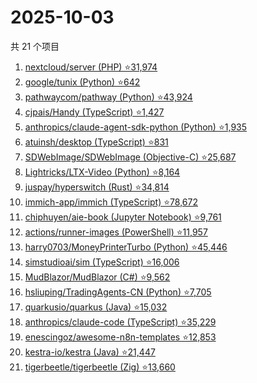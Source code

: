 # 2025-10-03

共 21 个项目

<!-- BEGIN GITHUB -->
<!-- 最后更新时间 2025-10-03 07:08:17 +0800 -->
1. [nextcloud/server (PHP) ⭐31,974](https://github.com/nextcloud/server)
1. [google/tunix (Python) ⭐642](https://github.com/google/tunix)
1. [pathwaycom/pathway (Python) ⭐43,924](https://github.com/pathwaycom/pathway)
1. [cjpais/Handy (TypeScript) ⭐1,427](https://github.com/cjpais/Handy)
1. [anthropics/claude-agent-sdk-python (Python) ⭐1,935](https://github.com/anthropics/claude-agent-sdk-python)
1. [atuinsh/desktop (TypeScript) ⭐831](https://github.com/atuinsh/desktop)
1. [SDWebImage/SDWebImage (Objective-C) ⭐25,687](https://github.com/SDWebImage/SDWebImage)
1. [Lightricks/LTX-Video (Python) ⭐8,164](https://github.com/Lightricks/LTX-Video)
1. [juspay/hyperswitch (Rust) ⭐34,814](https://github.com/juspay/hyperswitch)
1. [immich-app/immich (TypeScript) ⭐78,672](https://github.com/immich-app/immich)
1. [chiphuyen/aie-book (Jupyter Notebook) ⭐9,761](https://github.com/chiphuyen/aie-book)
1. [actions/runner-images (PowerShell) ⭐11,957](https://github.com/actions/runner-images)
1. [harry0703/MoneyPrinterTurbo (Python) ⭐45,446](https://github.com/harry0703/MoneyPrinterTurbo)
1. [simstudioai/sim (TypeScript) ⭐16,006](https://github.com/simstudioai/sim)
1. [MudBlazor/MudBlazor (C#) ⭐9,562](https://github.com/MudBlazor/MudBlazor)
1. [hsliuping/TradingAgents-CN (Python) ⭐7,705](https://github.com/hsliuping/TradingAgents-CN)
1. [quarkusio/quarkus (Java) ⭐15,032](https://github.com/quarkusio/quarkus)
1. [anthropics/claude-code (TypeScript) ⭐35,229](https://github.com/anthropics/claude-code)
1. [enescingoz/awesome-n8n-templates ⭐12,853](https://github.com/enescingoz/awesome-n8n-templates)
1. [kestra-io/kestra (Java) ⭐21,447](https://github.com/kestra-io/kestra)
1. [tigerbeetle/tigerbeetle (Zig) ⭐13,660](https://github.com/tigerbeetle/tigerbeetle)
<!-- END GITHUB -->
